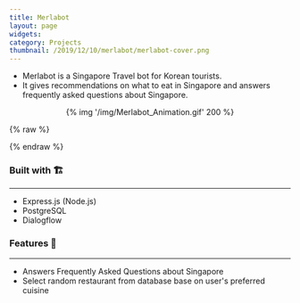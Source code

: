 ```yaml
---
title: Merlabot
layout: page
widgets:
category: Projects
thumbnail: /2019/12/10/merlabot/merlabot-cover.png
---
```


- Merlabot is a Singapore Travel bot for Korean tourists.
- It gives recommendations on what to eat in Singapore and answers frequently asked questions about Singapore.

<!--more-->
<center>
  {% img '/img/Merlabot_Animation.gif' 200 %}
  <br>
</center>

{% raw %}

  <div class="project-links">
    <a class="button is-large is-white" href="http://bit.ly/2ONZh5E">
      <span class="icon"><i class="fab fa-github"></i></span>
    </a>
    <a class="button is-large is-white" href="http://bit.ly/2RhtBr1">
      <span class="icon"><i class="fas fa-play"></i></span>
    </a>
  </div>
{% endraw %}

### Built with 🏗️

---

- Express.js (Node.js)
- PostgreSQL
- Dialogflow

### Features 👀

---

- Answers Frequently Asked Questions about Singapore
- Select random restaurant from database base on user's preferred cuisine

<!-- ### Setup 🚀

---

- To be updated -->
